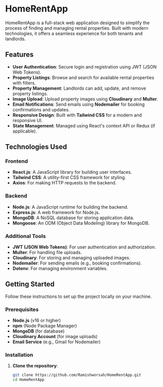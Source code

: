 # HomeRentApp

HomeRentApp is a full-stack web application designed to simplify the process of finding and managing rental properties. Built with modern technologies, it offers a seamless experience for both tenants and landlords.

## Features

- **User Authentication**: Secure login and registration using JWT (JSON Web Tokens).
- **Property Listings**: Browse and search for available rental properties with filters.
- **Property Management**: Landlords can add, update, and remove property listings.
- **Image Upload**: Upload property images using **Cloudinary** and **Multer**.
- **Email Notifications**: Send emails using **Nodemailer** for booking confirmations and updates.
- **Responsive Design**: Built with **Tailwind CSS** for a modern and responsive UI.
- **State Management**: Managed using React's context API or Redux (if applicable).

## Technologies Used

### Frontend
- **React.js**: A JavaScript library for building user interfaces.
- **Tailwind CSS**: A utility-first CSS framework for styling.
- **Axios**: For making HTTP requests to the backend.

### Backend
- **Node.js**: A JavaScript runtime for building the backend.
- **Express.js**: A web framework for Node.js.
- **MongoDB**: A NoSQL database for storing application data.
- **Mongoose**: An ODM (Object Data Modeling) library for MongoDB.

### Additional Tools
- **JWT (JSON Web Tokens)**: For user authentication and authorization.
- **Multer**: For handling file uploads.
- **Cloudinary**: For storing and managing uploaded images.
- **Nodemailer**: For sending emails (e.g., booking confirmations).
- **Dotenv**: For managing environment variables.

## Getting Started

Follow these instructions to set up the project locally on your machine.

### Prerequisites

- **Node.js** (v16 or higher)
- **npm** (Node Package Manager)
- **MongoDB** (for database)
- **Cloudinary Account** (for image uploads)
- **Email Service** (e.g., Gmail for Nodemailer)

### Installation

1. **Clone the repository**:
   ```bash
   git clone https://github.com/Ramishworsah/HomeRentApp.git
   cd HomeRentApp
